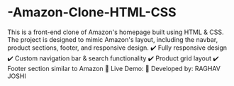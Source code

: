 # -Amazon-Clone-HTML-CSS
This is a front-end clone of Amazon's homepage built using HTML &amp; CSS. The project is designed to mimic Amazon's layout, including the navbar, product sections, footer, and responsive design.
✔️ Fully responsive design
✔️ Custom navigation bar & search functionality
✔️ Product grid layout
✔️ Footer section similar to Amazon
🔗 Live Demo: 
📌 Developed by: RAGHAV JOSHI
